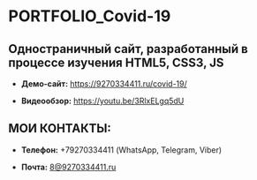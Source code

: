 # PORTFOLIO_Covid-19
## Одностраничный сайт, разработанный в процессе изучения HTML5, CSS3, JS

- **Демо-сайт:** https://9270334411.ru/covid-19/

- **Видеообзор:** https://youtu.be/3RlxELgq5dU

## МОИ КОНТАКТЫ:

- **Телефон:** +79270334411 (WhatsApp, Telegram, Viber)

- **Почта:** 8@9270334411.ru
